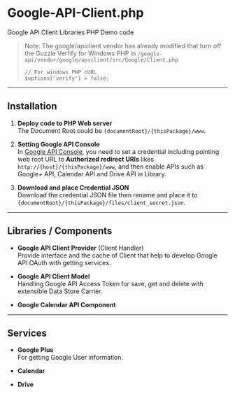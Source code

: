 # Google-API-Client.php

Google API Client Libraries PHP Demo code

> Note: The google/apiclient vendor has already modified that turn off the Guzzle Verfify for Windows PHP in `/google-api/vendor/google/apiclient/src/Google/Client.php`
>```
>// For windows PHP cURL
>$options['verify'] = false;
>```

---

## Installation

1. **Deploy code to PHP Web server**  
  The Document Root could be `{documentRoot}/{thisPackage}/www`.

2. **Setting Google API Console**  
  In [Google API Console](https://console.developers.google.com), you need to set a credential including pointing web root URL to **Authorized redirect URIs** likes `http://{host}/{thisPackage}/www`, and then enable APIs such as Google+ API, Calendar API and Drive API in Library.

3. **Download and place Credential JSON**  
  Download the credential JSON file then rename and place it to `{documentRoot}/{thisPackage}/files/client_secret.json`.

---

## Libraries / Components

- **Google API Client Provider** (Client Handler)  
  Provide interface and the cache of Client that help to develop Google API OAuth with getting services.
  
- **Google API Client Model**  
  Handling Google API Access Token for save, get and delete with extensible Data Store Carrier.
  
- **Google Calendar API Component**  

---

## Services

- **Google Plus**  
  For getting Google User information.
    
- **Calendar**

- **Drive**
